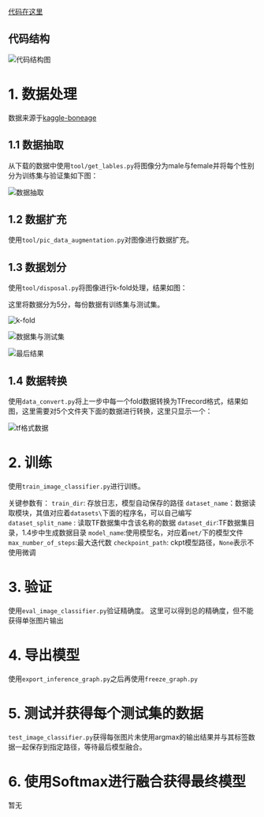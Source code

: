 
[代码在这里](https://github.com/YangXiaoo/Lookoop/tree/master/MachineLearning/TensorFlow/image-clssifier "代码这里")

## 代码结构
![代码结构图](http://yangxiao.online/static/files/20190109-222738-13b9/TIM截图20190109222659.png "代码结构图")
# 1. 数据处理
数据来源于[kaggle-boneage](https://www.kaggle.com/kmader/rsna-bone-age "kaggle-boneage")
## 1.1 数据抽取
从下载的数据中使用`tool/get_lables.py`将图像分为male与female并将每个性别分为训练集与验证集如下图：

![数据抽取](http://yangxiao.online/static/files/20190109-223816-ed61/TIM截图20190109223809.png "数据抽取")
## 1.2 数据扩充
使用`tool/pic_data_augmentation.py`对图像进行数据扩充。
## 1.3 数据划分
使用`tool/disposal.py`将图像进行k-fold处理，结果如图：

这里将数据分为5分，每份数据有训练集与测试集。

![k-fold](http://yangxiao.online/static/files/20190109-225308-7f4b/TIM截图20190109225216.png "k-fold")

![数据集与测试集](http://yangxiao.online/static/files/20190109-225400-0e43/TIM截图20190109225226.png "数据集与测试集")

![最后结果](http://yangxiao.online/static/files/20190109-225429-6dcb/TIM截图20190109225246.png "最后结果")
## 1.4 数据转换
使用`data_convert.py`将上一步中每一个fold数据转换为TFrecord格式，结果如图，这里需要对5个文件夹下面的数据进行转换，这里只显示一个：

![tf格式数据](http://yangxiao.online/static/files/20190109-225622-8810/TIM截图20190109225615.png "tf格式数据")

# 2. 训练
使用`train_image_classifier.py`进行训练。

关键参数有：
`train_dir`: 存放日志，模型自动保存的路径
`dataset_name`：数据读取模块，其值对应着`datasets\`下面的程序名，可以自己编写
`dataset_split_name` : 读取TF数据集中含该名称的数据
`dataset_dir`:TF数据集目录，1.4步中生成数据目录
`model_name`:使用模型名，对应着`net/`下的模型文件
`max_number_of_steps`:最大迭代数
`checkpoint_path`: ckpt模型路径，`None`表示不使用微调

# 3. 验证
使用`eval_image_classifier.py`验证精确度。
这里可以得到总的精确度，但不能获得单张图片输出

# 4. 导出模型
使用`export_inference_graph.py`之后再使用`freeze_graph.py`

# 5. 测试并获得每个测试集的数据
`test_image_classifier.py`获得每张图片未使用argmax的输出结果并与其标签数据一起保存到指定路径，等待最后模型融合。

# 6. 使用Softmax进行融合获得最终模型
暂无


